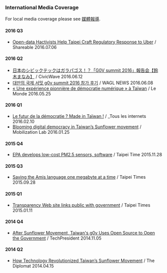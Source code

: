 ### International Media Coverage

For local media coverage please see [媒體報導](http://g0v.tw/zh-TW/media.html).

#### 2016 Q3

* [Open-data Hactivists Help Taipei Craft Regulatory Response to Uber](http://www.shareable.net/blog/open-data-hactivists-help-taipei-craft-regulatory-response-to-uber) / Shareable 2016.07.06

#### 2016 Q2

* [日本のシビックテックはガラパゴス！？「G0V summit 2016」報告会【鈴木まなみ】](http://www.civicwave.jp/archives/52135261.html) / CivicWave 2016.06.12
* [대만의 국제 서밋 g0v summit 2016 참가 후기](https://medium.com/wagl-art/wagl-network-%EB%8C%80%EB%A7%8C%EC%9D%98-%EA%B5%AD%EC%A0%9C-%EC%84%9C%EB%B0%8B-g0v-summit-2016-%EC%B0%B8%EA%B0%80-%ED%9B%84%EA%B8%B0-9c253abc87c6) / WAGL NEWS 2016.06.08
* [« Une expérience pionnière de démocratie numérique » à Taïwan](http://www.lemonde.fr/idees/article/2016/05/25/une-experience-pionniere-de-democratie-numerique-a-taiwan_4926104_3232.html) / Le Monde 2016.05.25

#### 2016 Q1

* [Le futur de la démocratie ? Made in Taïwan !](http://rue89.nouvelobs.com/2016/02/10/futur-democratie-made-in-taiwan-263140) / _Tous les internets 2016.02.10
* [Blooming digital democracy in Taiwan’s Sunflower movement](http://www.mobilisationlab.org/blooming-digital-democracy-taiwan-sunflower-movement/) / Mobilization Lab 2016.01.25

#### 2015 Q4

* [EPA develops low-cost PM2.5 sensors, software](http://www.taipeitimes.com/News/taiwan/archives/2015/11/28/2003633529) / Taipei Time 2015.11.28

#### 2015 Q3

* [Saving the Amis language one megabyte at a time](http://www.taipeitimes.com/News/feat/archives/2015/09/28/2003628753) / Taipei Times 2015.09.28

#### 2015 Q1
* [Transparency Web site links public with government](http://www.taipeitimes.com/News/taiwan/archives/2015/01/11/2003608980) / Taipei Times 2015.01.11

#### 2014 Q4
* [After Sunflower Movement, Taiwan's g0v Uses Open Source to Open the Government](http://techpresident.com/news/wegov/25339/sunflower-movement-g0v-taiwan-open-government) / TechPresident 2014.11.05

#### 2014 Q2

* [How Technology Revolutionized Taiwan’s Sunflower Movement](http://thediplomat.com/2014/04/how-technology-revolutionized-taiwans-sunflower-movement/2/) / The Diplomat 2014.04.15
